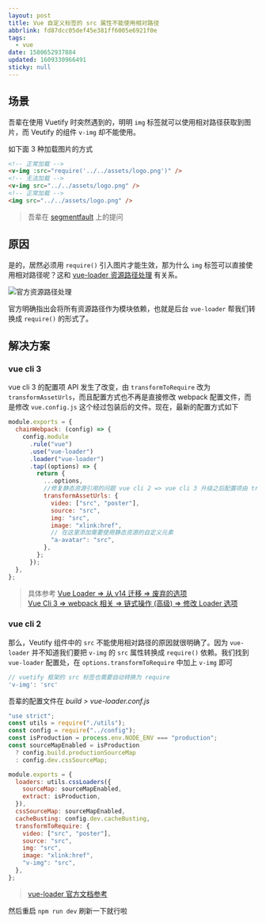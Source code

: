 ```yaml
---
layout: post
title: Vue 自定义标签的 src 属性不能使用相对路径
abbrlink: fd87dcc05def45e381ff6005e6921f0e
tags:
  - vue
date: 1580652937884
updated: 1609330966491
sticky: null
---
```


## 场景

吾辈在使用 Vuetify 时突然遇到的，明明 `img` 标签就可以使用相对路径获取到图片，而 Veutify 的组件 `v-img` 却不能使用。

如下面 3 种加载图片的方式

```html
<!-- 正常加载 -->
<v-img :src="require('../../assets/logo.png')" />
<!-- 无法加载 -->
<v-img src="../../assets/logo.png" />
<!-- 正常加载 -->
<img src="../../assets/logo.png" />
```

> 吾辈在 [segmentfault](https://segmentfault.com/q/1010000016871400) 上的提问

## 原因

是的，居然必须用 `require()` 引入图片才能生效，那为什么 `img` 标签可以直接使用相对路径呢？这和 [vue-loader 资源路径处理](https://vue-loader-v14.vuejs.org/zh-cn/configurations/asset-url.html) 有关系。

![官方资源路径处理](https://cdn.jsdelivr.net/gh/rxliuli/img-bed/20181101130706.png)

官方明确指出会将所有资源路径作为模块依赖，也就是后台 `vue-loader` 帮我们转换成 `require()` 的形式了。

## 解决方案

### vue cli 3

vue cli 3 的配置项 API 发生了改变，由 `transformToRequire` 改为 `transformAssetUrls`，而且配置方式也不再是直接修改 webpack 配置文件，而是修改 `vue.config.js` 这个经过包装后的文件。现在，最新的配置方式如下

```js
module.exports = {
  chainWebpack: (config) => {
    config.module
      .rule("vue")
      .use("vue-loader")
      .loader("vue-loader")
      .tap((options) => {
        return {
          ...options,
          //修复静态资源引用的问题 vue cli 2 => vue cli 3 升级之后配置项由 transformToRequire 改为 transformAssetUrls
          transformAssetUrls: {
            video: ["src", "poster"],
            source: "src",
            img: "src",
            image: "xlink:href",
            // 在这里添加需要使用静态资源的自定义元素
            "a-avatar": "src",
          },
        };
      });
  },
};
```

> 具体参考
> [Vue Loader => 从 v14 迁移 => 废弃的选项](https://vue-loader.vuejs.org/zh/migrating.html#%E5%BA%9F%E5%BC%83%E7%9A%84%E9%80%89%E9%A1%B9)\
> [Vue Cli 3 => webpack 相关 => 链式操作 (高级) => 修改 Loader 选项](https://cli.vuejs.org/zh/guide/webpack.html#%E7%AE%80%E5%8D%95%E7%9A%84%E9%85%8D%E7%BD%AE%E6%96%B9%E5%BC%8F)

### vue cli 2

那么，Veutify 组件中的 `src` 不能使用相对路径的原因就很明确了。因为 `vue-loader` 并不知道我们要把 `v-img` 的 `src` 属性转换成 `require()` 依赖。我们找到 `vue-loader` 配置处，在 `options.transformToRequire` 中加上 `v-img` 即可

```js
// vuetify 框架的 src 标签也需要自动转换为 require
'v-img': 'src'
```

吾辈的配置文件在 _build > vue-loader.conf.js_

```js
"use strict";
const utils = require("./utils");
const config = require("../config");
const isProduction = process.env.NODE_ENV === "production";
const sourceMapEnabled = isProduction
  ? config.build.productionSourceMap
  : config.dev.cssSourceMap;

module.exports = {
  loaders: utils.cssLoaders({
    sourceMap: sourceMapEnabled,
    extract: isProduction,
  }),
  cssSourceMap: sourceMapEnabled,
  cacheBusting: config.dev.cacheBusting,
  transformToRequire: {
    video: ["src", "poster"],
    source: "src",
    img: "src",
    image: "xlink:href",
    "v-img": "src",
  },
};
```

> [vue-loader 官方文档参考](https://vue-loader-v14.vuejs.org/zh-cn/options.html#transformtorequire)

然后重启 `npm run dev` 刷新一下就行啦
